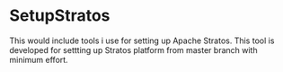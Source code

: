 SetupStratos
============

This would include tools i use for setting up Apache Stratos. This tool is developed for settting up Stratos platform from master branch with minimum effort. 
